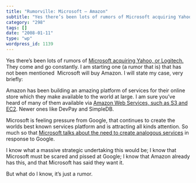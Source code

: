 ```yaml
---
title: "Rumorville: Microsoft – Amazon"
subtitle: "Yes there’s been lots of rumors of Microsoft acquiring Yahoo, or Logitech."
category: "298"
tags: []
date: "2008-01-11"
type: "wp"
wordpress_id: 1139
---
```

Yes there’s been lots of rumors of [Microsoft acquiring Yahoo, or Logitech.](http://www.paidcontent.org/entry/419-rumorville-microsoft-yahoo-microsoft-logitech-news-corp-monster/) They come and go constantly.
I am starting one (a rumor that is) that has not been mentioned  Microsoft will buy Amazon. I will state my case, very briefly:

Amazon has been building an amazing platform of services for their online store which they make available to the world at large. I am sure you’ve heard of many of them available via [Amazon Web Services, such as S3 and EC2](http://www.amazon.com/gp/browse.html?node=3435361). Newer ones like DevPay and SimpleDB.

Microsoft is feeling pressure from Google, that continues to create the worlds best known services platform and is attracting all kinds attention. So much so that [Microsoft talks about the need to create analogous services](http://www.microsoft-watch.com/content/web_services_browser/ray_ozzie_speaks_out.html) in response to Google.

I know what a massive strategic undertaking this would be; I know that Microsoft must be scared and pissed at Google; I know that Amazon already has this, and that Microsoft has said they want it. 

But what do I know, it’s just a rumor.